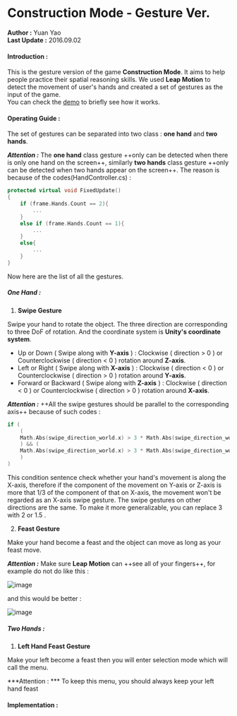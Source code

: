 # Construction Mode - Gesture Ver.
**Author :** Yuan Yao  
**Last Update :** 2016.09.02

#### Introduction :
This is the gesture version of the game **Construction Mode**. It aims to help people practice their spatial reasoning skills. We used **Leap Motion** to detect the movement of user's hands and created a set of gestures as the input of the game.   
You can check the [demo](https://www.youtube.com/watch?v=Uku7eHwejqo) to briefly see how it works.

#### Operating Guide :
The set of gestures can be separated into two class : **one hand** and **two hands**. 

***Attention :*** The **one hand** class gesture ++only can be detected  when there is only one hand on the screen++, similarly **two hands** class gesture ++only can be detected when two hands appear on the screen++. The reason is because of the codes(HandController.cs) :

```C++
protected virtual void FixedUpdate()
{
    if (frame.Hands.Count == 2){
        ...
    }
    else if (frame.Hands.Count == 1){
        ...
    }
    else{
        ...
    }
}

```
Now here are the list of all the gestures.
#####  One Hand :  
1. **Swipe Gesture**  

Swipe your hand to rotate the object. The three direction are corresponding to three DoF of rotation. And the coordinate system is **Unity's coordinate system**.
- Up or Down ( Swipe along with **Y-axis** ) : Clockwise ( direction > 0 ) or Counterclockwise ( direction < 0 ) rotation around **Z-axis**.
- Left or Right ( Swipe along with **X-axis** ) : Clockwise ( direction < 0 ) or Counterclockwise ( direction > 0 ) rotation around **Y-axis**.
- Forward or Backward ( Swipe along with **Z-axis** ) : Clockwise ( direction < 0 ) or Counterclockwise ( direction > 0 ) rotation around **X-axis**.

***Attention :*** ++All the swipe gestures should be parallel to the corresponding axis++ because of such codes :

```C++
if (
    (
    Math.Abs(swipe_direction_world.x) > 3 * Math.Abs(swipe_direction_world.y)
    ) && (
    Math.Abs(swipe_direction_world.x) > 3 * Math.Abs(swipe_direction_world.z)
    )
)

```
This condition sentence check whether your hand's movement is along the X-axis, therefore if the component of the movement on Y-axis or Z-axis is more that 1/3 of the component of that on X-axis, the movement won't be regarded as an X-axis swipe gesture. The swipe gestures on other directions are the same. To make it more generalizable, you can replace 3 with 2 or 1.5 .  



2. **Feast Gesture**

Make your hand become a feast and the object can move as long as your feast move.  

***Attention :*** Make sure **Leap Motion** can ++see all of your fingers++, for example do not do like this :

![image](http://note.youdao.com/favicon.ico)

and this would be better :

![image](http://note.youdao.com/favicon.ico)

#####  Two Hands :

1. **Left Hand Feast Gesture**  

Make your left become a feast then you will enter selection mode which will call the menu. 

***Attention : *** To keep this menu, you should always keep your left hand feast

#### Implementation :